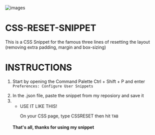
![images](https://user-images.githubusercontent.com/82994425/177222675-8365cfbc-858c-4573-be60-240f7728f229.jpg)


# CSS-RESET-SNIPPET
This is a CSS Snippet for the famous three lines of resetting the layout (removing extra padding, margin and box-sizing)

<h1>INSTRUCTIONS</h1>
<ol>
<li><p>Start by opening the Command Palette Ctrl + Shift + P and enter <code>Preferences: Configure User Snippets</code></p></li>

<li>In the .json file, paste the snippet from my reposiory and save it</li>

<li>
  <ul>
    <li>USE IT LIKE THIS!</li>
    <p>On your CSS page, type CSSRESET then hit <code>TAB</code></p>
  </ul>
</li>

<h4>That's all, thanks for using my snippet</h4>


